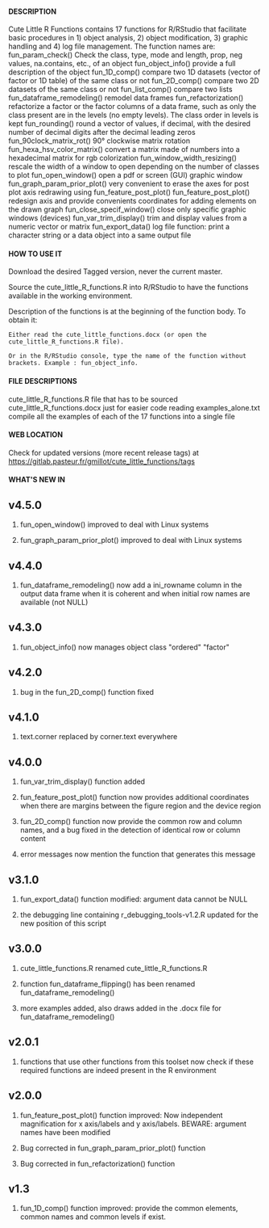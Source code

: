#### DESCRIPTION

Cute Little R Functions contains 17 functions for R/RStudio that facilitate basic procedures in 1) object analysis, 2) object modification, 3) graphic handling and 4) log file management.
The function names are:
fun_param_check()	Check the class, type, mode and length, prop, neg values, na.contains, etc., of an object
fun_object_info()	provide a full description of the object
fun_1D_comp()	compare two 1D datasets (vector of factor or 1D table) of the same class or not
fun_2D_comp()	compare two 2D datasets of the same class or not
fun_list_comp()	compare two lists
fun_dataframe_remodeling()	remodel data frames
fun_refactorization()	refactorize a factor or the factor columns of a data frame, such as only the class present are in the levels (no empty levels). The class order in levels is kept
fun_rounding()	round a vector of values, if decimal, with the desired number of decimal digits after the decimal leading zeros
fun_90clock_matrix_rot()	90° clockwise matrix rotation
fun_hexa_hsv_color_matrix()	convert a matrix made of numbers into a hexadecimal matrix for rgb colorization
fun_window_width_resizing()	rescale the width of a window to open depending on the number of classes to plot
fun_open_window()	open a pdf or screen (GUI) graphic window
fun_graph_param_prior_plot()	very convenient to erase the axes for post plot axis redrawing using fun_feature_post_plot()
fun_feature_post_plot()	redesign axis and provide convenients coordinates for adding elements on the drawn graph
fun_close_specif_window()	close only specific graphic windows (devices)
fun_var_trim_display()	trim and display values from a numeric vector or matrix
fun_export_data()	log file function: print a character string or a data object into a same output file


#### HOW TO USE IT

Download the desired Tagged version, never the current master.

Source the cute_little_R_functions.R into R/RStudio to have the functions available in the working environment.

Description of the functions is at the beginning of the function body. To obtain it:

	Either read the cute_little_functions.docx (or open the cute_little_R_functions.R file).
	
	Or in the R/RStudio console, type the name of the function without brackets. Example : fun_object_info.


#### FILE DESCRIPTIONS

cute_little_R_functions.R	file that has to be sourced
cute_little_R_functions.docx	just for easier code reading
examples_alone.txt	compile all the examples of each of the 17 functions into a single file


#### WEB LOCATION

Check for updated versions (more recent release tags) at https://gitlab.pasteur.fr/gmillot/cute_little_functions/tags


#### WHAT'S NEW IN

## v4.5.0

1) fun_open_window() improved to deal with Linux systems

2) fun_graph_param_prior_plot() improved to deal with Linux systems


## v4.4.0

1) fun_dataframe_remodeling() now add a ini_rowname column in the output data frame when it is coherent and when initial row names are available (not NULL)


## v4.3.0

1) fun_object_info() now manages object class "ordered" "factor"


## v4.2.0

1) bug in the fun_2D_comp() function fixed


## v4.1.0

1) text.corner replaced by corner.text everywhere


## v4.0.0

1) fun_var_trim_display() function added

2) fun_feature_post_plot() function now provides additional coordinates when there are margins between the figure region and the device region

3) fun_2D_comp() function now provide the common row and column names, and a bug fixed in the detection of identical row or column content

4) error messages now mention the function that generates this message 


## v3.1.0

1) fun_export_data() function modified: argument data cannot be NULL

2) the debugging line containing r_debugging_tools-v1.2.R updated for the new position of this script


## v3.0.0

1) cute_little_functions.R renamed cute_little_R_functions.R

2) function fun_dataframe_flipping() has been renamed fun_dataframe_remodeling()

3) more examples added, also draws added in the .docx file for fun_dataframe_remodeling()


## v2.0.1

1) functions that use other functions from this toolset now check if these required functions are indeed present in the R environment


## v2.0.0

1) fun_feature_post_plot() function improved: Now independent magnification for x axis/labels and y axis/labels. BEWARE: argument names have been modified

2) Bug corrected in fun_graph_param_prior_plot() function

3) Bug corrected in fun_refactorization() function


## v1.3

1) fun_1D_comp() function improved: provide the common elements, common names and common levels if exist.


